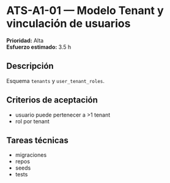 # ATS-A1-01 — Modelo Tenant y vinculación de usuarios

**Prioridad:** Alta  
**Esfuerzo estimado:** 3.5 h

## Descripción

Esquema `tenants` y `user_tenant_roles`.

## Criterios de aceptación

- usuario puede pertenecer a >1 tenant
- rol por tenant

## Tareas técnicas

- migraciones
- repos
- seeds
- tests
